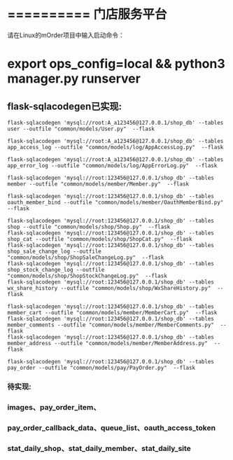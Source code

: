 ==========
门店服务平台
==========

请在Linux的mOrder项目中输入启动命令：
# export ops_config=local && python3 manager.py runserver


## flask-sqlacodegen已实现:

    flask-sqlacodegen 'mysql://root:A_a123456@127.0.0.1/shop_db' --tables user --outfile "common/models/User.py"  --flask

    flask-sqlacodegen 'mysql://root:A_a123456@127.0.0.1/shop_db' --tables app_access_log --outfile "common/models/log/AppAccessLog.py"  --flask

    flask-sqlacodegen 'mysql://root:A_a123456@127.0.0.1/shop_db' --tables app_error_log --outfile "common/models/log/AppErrorLog.py"  --flask

    flask-sqlacodegen 'mysql://root:123456@127.0.0.1/shop_db' --tables member --outfile "common/models/member/Member.py"  --flask
    
    flask-sqlacodegen 'mysql://root:123456@127.0.0.1/shop_db' --tables oauth_member_bind --outfile "common/models/member/OauthMemberBind.py"  --flask

    flask-sqlacodegen 'mysql://root:123456@127.0.0.1/shop_db' --tables shop --outfile "common/models/shop/Shop.py"  --flask
    flask-sqlacodegen 'mysql://root:123456@127.0.0.1/shop_db' --tables shop_cat --outfile "common/models/shop/ShopCat.py"  --flask
    flask-sqlacodegen 'mysql://root:123456@127.0.0.1/shop_db' --tables shop_sale_change_log --outfile "common/models/shop/ShopSaleChangeLog.py"  --flask
    flask-sqlacodegen 'mysql://root:123456@127.0.0.1/shop_db' --tables shop_stock_change_log --outfile "common/models/shop/ShopStockChangeLog.py"  --flask
    flask-sqlacodegen 'mysql://root:123456@127.0.0.1/shop_db' --tables wx_share_history --outfile "common/models/shop/WxShareHistory.py"  --flask
    
    flask-sqlacodegen 'mysql://root:123456@127.0.0.1/shop_db' --tables member_cart --outfile "common/models/member/MemberCart.py"  --flask
    flask-sqlacodegen 'mysql://root:123456@127.0.0.1/shop_db' --tables member_comments --outfile "common/models/member/MemberComments.py"  --flask
    flask-sqlacodegen 'mysql://root:123456@127.0.0.1/shop_db' --tables member_address --outfile "common/models/member/MemberAddress.py"  --flask
    
    flask-sqlacodegen 'mysql://root:123456@127.0.0.1/shop_db' --tables pay_order --outfile "common/models/pay/PayOrder.py"  --flask

### 待实现:
### images、pay_order_item、
### pay_order_callback_data、queue_list、oauth_access_token
### stat_daily_shop、stat_daily_member、stat_daily_site
